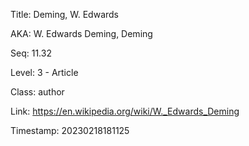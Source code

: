 Title:  Deming, W. Edwards

AKA:    W. Edwards Deming, Deming

Seq:    11.32

Level:  3 - Article

Class:  author

Link:   https://en.wikipedia.org/wiki/W._Edwards_Deming

Timestamp: 20230218181125
